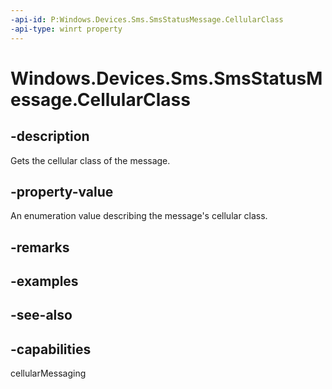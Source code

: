 ----api-id: P:Windows.Devices.Sms.SmsStatusMessage.CellularClass
-api-type: winrt property
---<!-- Property syntaxpublic Windows.Devices.Sms.CellularClass CellularClass { get; }--># Windows.Devices.Sms.SmsStatusMessage.CellularClass## -descriptionGets the cellular class of the message.## -property-valueAn enumeration value describing the message's cellular class.## -remarks## -examples## -see-also## -capabilitiescellularMessaging
